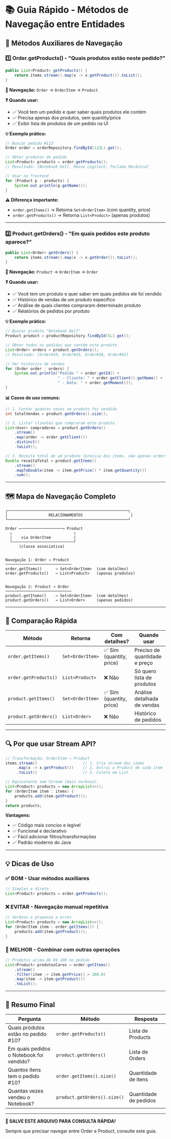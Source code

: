 # 📚 Guia Rápido - Métodos de Navegação entre Entidades

## 🔄 Métodos Auxiliares de Navegação

### 1️⃣ Order.getProducts() - "Quais produtos estão neste pedido?"

```java
public List<Product> getProducts() {
    return items.stream().map(x -> x.getProduct()).toList();
}
```

**📍 Navegação:** `Order` → `OrderItem` → `Product`

**❓ Quando usar:**
- ✅ Você tem um pedido e quer saber quais produtos ele contém
- ✅ Precisa apenas dos produtos, sem quantity/price
- ✅ Exibir lista de produtos de um pedido na UI

**💡 Exemplo prático:**
```java
// Buscar pedido #123
Order order = orderRepository.findById(123L).get();

// Obter produtos do pedido
List<Product> products = order.getProducts();
// Resultado: [Notebook Dell, Mouse Logitech, Teclado Mecânico]

// Usar no frontend
for (Product p : products) {
    System.out.println(p.getName());
}
```

**⚠️ Diferença importante:**
- `order.getItems()` → Retorna `Set<OrderItem>` (com quantity, price)
- `order.getProducts()` → Retorna `List<Product>` (apenas produtos)

---

### 2️⃣ Product.getOrders() - "Em quais pedidos este produto aparece?"

```java
public List<Order> getOrders() {
    return items.stream().map(x -> x.getOrder()).toList();
}
```

**📍 Navegação:** `Product` → `OrderItem` → `Order`

**❓ Quando usar:**
- ✅ Você tem um produto e quer saber em quais pedidos ele foi vendido
- ✅ Histórico de vendas de um produto específico
- ✅ Análise de quais clientes compraram determinado produto
- ✅ Relatórios de pedidos por produto

**💡 Exemplo prático:**
```java
// Buscar produto "Notebook Dell"
Product product = productRepository.findById(5L).get();

// Obter todos os pedidos que contêm este produto
List<Order> orders = product.getOrders();
// Resultado: [Order#10, Order#25, Order#38, Order#42]

// Ver histórico de vendas
for (Order order : orders) {
    System.out.println("Pedido " + order.getId() + 
                       " - Cliente: " + order.getClient().getName() +
                       " - Data: " + order.getMoment());
}
```

**📊 Casos de uso comuns:**
```java
// 1. Contar quantas vezes um produto foi vendido
int totalVendas = product.getOrders().size();

// 2. Listar clientes que compraram este produto
List<User> compradores = product.getOrders()
    .stream()
    .map(order -> order.getClient())
    .distinct()
    .toList();

// 3. Receita total de um produto (precisa dos items, não apenas orders)
Double receitaTotal = product.getItems()
    .stream()
    .mapToDouble(item -> item.getPrice() * item.getQuantity())
    .sum();
```

---

## 🗺️ Mapa de Navegação Completo

```
┌─────────────────────────────────────────────────────┐
│                  RELACIONAMENTOS                     │
└─────────────────────────────────────────────────────┘

Order ←──────────────────→ Product
  ↓                           ↑
  │    via OrderItem          │
  └───────────────────────────┘
      (classe associativa)


Navegação 1: Order → Product
─────────────────────────────
order.getItems()      → Set<OrderItem>  (com detalhes)
order.getProducts()   → List<Product>   (apenas produtos)


Navegação 2: Product → Order  
─────────────────────────────
product.getItems()    → Set<OrderItem>  (com detalhes)
product.getOrders()   → List<Order>     (apenas pedidos)
```

---

## 🎯 Comparação Rápida

| Método | Retorna | Com detalhes? | Quando usar |
|--------|---------|---------------|-------------|
| `order.getItems()` | `Set<OrderItem>` | ✅ Sim (quantity, price) | Preciso de quantidade e preço |
| `order.getProducts()` | `List<Product>` | ❌ Não | Só quero lista de produtos |
| `product.getItems()` | `Set<OrderItem>` | ✅ Sim (quantity, price) | Análise detalhada de vendas |
| `product.getOrders()` | `List<Order>` | ❌ Não | Histórico de pedidos |

---

## 🔍 Por que usar Stream API?

```java
// Transformação: OrderItem → Product
items.stream()                    // 1. Cria stream dos items
     .map(x -> x.getProduct())    // 2. Extrai o Product de cada item
     .toList()                    // 3. Coleta em List

// Equivalente sem Stream (mais verboso):
List<Product> products = new ArrayList<>();
for (OrderItem item : items) {
    products.add(item.getProduct());
}
return products;
```

**Vantagens:**
- ✅ Código mais conciso e legível
- ✅ Funcional e declarativo
- ✅ Fácil adicionar filtros/transformações
- ✅ Padrão moderno do Java

---

## 💡 Dicas de Uso

### ✅ BOM - Usar métodos auxiliares
```java
// Simples e direto
List<Product> products = order.getProducts();
```

### ❌ EVITAR - Navegação manual repetitiva
```java
// Verboso e propenso a erros
List<Product> products = new ArrayList<>();
for (OrderItem item : order.getItems()) {
    products.add(item.getProduct());
}
```

### 🎯 MELHOR - Combinar com outras operações
```java
// Produtos acima de R$ 100 no pedido
List<Product> produtosCaros = order.getItems()
    .stream()
    .filter(item -> item.getPrice() > 100.0)
    .map(item -> item.getProduct())
    .toList();
```

---

## 📝 Resumo Final

| Pergunta | Método | Resposta |
|----------|--------|----------|
| Quais produtos estão no pedido #10? | `order.getProducts()` | Lista de Products |
| Em quais pedidos o Notebook foi vendido? | `product.getOrders()` | Lista de Orders |
| Quantos itens tem o pedido #10? | `order.getItems().size()` | Quantidade de itens |
| Quantas vezes vendeu o Notebook? | `product.getOrders().size()` | Quantidade de pedidos |

---

**🔖 SALVE ESTE ARQUIVO PARA CONSULTA RÁPIDA!**

Sempre que precisar navegar entre Order e Product, consulte este guia.

